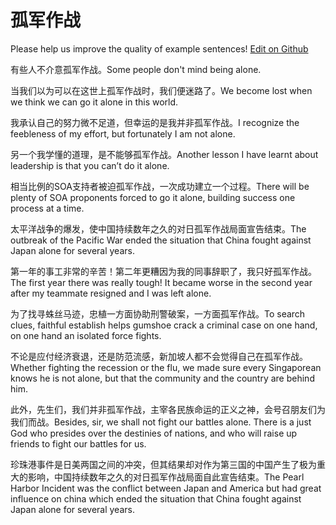 # 孤军作战

Please help us improve the quality of example sentences! [Edit on Github](https://github.com/jiyushe/jiyu-example-sentence-source/blob/main/chinese/gujunzuozhan.md)

<p><span class="chinese">有些人不介意孤军作战。</span><span class="english">Some people don't mind being alone.</span></p>

<p><span class="chinese">当我们以为可以在这世上孤军作战时，我们便迷路了。</span><span class="english">We become lost when we think we can go it alone in this world.</span></p>

<p><span class="chinese">我承认自己的努力微不足道，但幸运的是我并非孤军作战。</span><span class="english">I recognize the feebleness of my effort, but fortunately I am not alone.</span></p>

<p><span class="chinese">另一个我学懂的道理，是不能够孤军作战。</span><span class="english">Another lesson I have learnt about leadership is that you can’t do it alone.</span></p>

<p><span class="chinese">相当比例的SOA支持者被迫孤军作战，一次成功建立一个过程。</span><span class="english">There will be plenty of SOA proponents forced to go it alone, building success one process at a time.</span></p>

<p><span class="chinese">太平洋战争的爆发，使中国持续数年之久的对日孤军作战局面宣告结束。</span><span class="english">The outbreak of the Pacific War ended the situation that China fought against Japan alone for several years.</span></p>

<p><span class="chinese">第一年的事工非常的辛苦！第二年更糟因为我的同事辞职了，我只好孤军作战。</span><span class="english">The first year there was really tough! It became worse in the second year after my teammate resigned and I was left alone.</span></p>

<p><span class="chinese">为了找寻蛛丝马迹，忠植一方面协助刑警破案，一方面孤军作战。</span><span class="english">To search clues, faithful establish helps gumshoe crack a criminal case on one hand, on one hand an isolated force fights.</span></p>

<p><span class="chinese">不论是应付经济衰退，还是防范流感，新加坡人都不会觉得自己在孤军作战。</span><span class="english">Whether fighting the recession or the flu, we made sure every Singaporean knows he is not alone, but that the community and the country are behind him.</span></p>

<p><span class="chinese">此外，先生们，我们并非孤军作战，主宰各民族命运的正义之神，会号召朋友们为我们而战。</span><span class="english">Besides, sir, we shall not fight our battles alone. There is a just God who presides over the destinies of nations, and who will raise up friends to fight our battles for us.</span></p>

<p><span class="chinese">珍珠港事件是日美两国之间的冲突，但其结果却对作为第三国的中国产生了极为重大的影响，中国持续数年之久的对日孤军作战局面自此宣告结束。</span><span class="english">The Pearl Harbor Incident was the conflict between Japan and America but had great influence on china which ended the situation that China fought against Japan alone for several years.</span></p>

